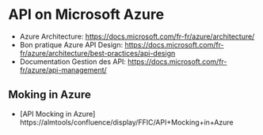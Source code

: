 # API on Microsoft Azure

- Azure Architecture: https://docs.microsoft.com/fr-fr/azure/architecture/
- Bon pratique Azure API Design: https://docs.microsoft.com/fr-fr/azure/architecture/best-practices/api-design 
- Documentation Gestion des API: https://docs.microsoft.com/fr-fr/azure/api-management/

## Moking in Azure
- [API Mocking in Azure] https://almtools/confluence/display/FFIC/API+Mocking+in+Azure

